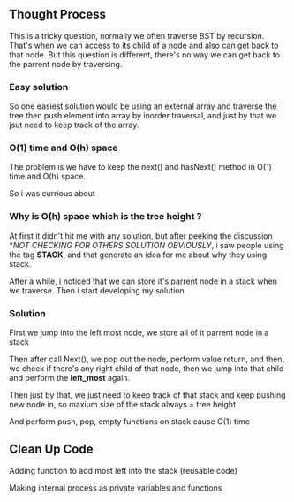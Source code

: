 ## Thought Process

This is a tricky question, normally we often traverse BST by recursion. That's when we can access to its child of a node and also can get back to that node. But this question is different, there's no way we can get back to the parrent node by traversing.

### Easy solution

So one easiest solution would be using an external array and traverse the tree then push element into array by inorder traversal, and just by that we jsut need to keep track of the array.

### O(1) time and O(h) space

The problem is we have to keep the next() and hasNext() method in O(1) time and O(h) space.

So i was currious about

### Why is O(h) space which is the tree height ?

At first it didn't hit me with any solution, but after peeking the discussion **NOT CHECKING FOR OTHERS SOLUTION OBVIOUSLY*, i saw people using the tag **STACK**, and that generate an idea for me about why they using stack.

After a while, i noticed that we can store it's parrent node in a stack when we traverse. Then i start developing my solution

### Solution

First we jump into the left most node, we store all of it parrent node in a stack

Then after call Next(), we pop out the node, perform value return, and then, we check if there's any right child of that node, then we jump into that child and perform the **left_most** again. 

Then just by that, we just need to keep track of that stack and keep pushing new node in, so maxium size of the stack always = tree height.

And perform push, pop, empty functions on stack cause O(1) time 


## Clean Up Code

Adding function to add most left into the stack (reusable code)

Making internal process as private variables and functions